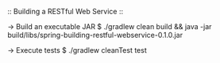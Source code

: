 :: Building a RESTful Web Service ::

-> Build an executable JAR
$ ./gradlew clean build && java -jar build/libs/spring-building-restful-webservice-0.1.0.jar

-> Execute tests
$ ./gradlew cleanTest test